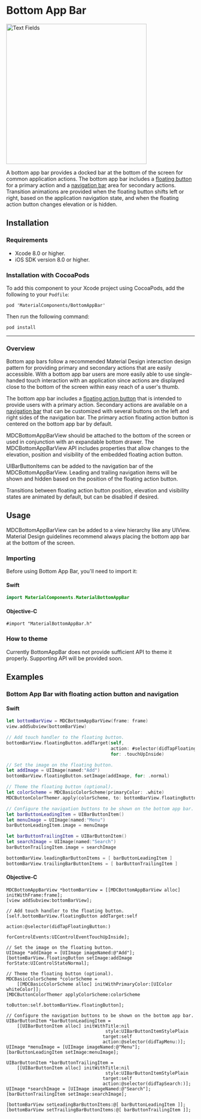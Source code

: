<!--docs:
title: "Bottom App Bar"
layout: detail
section: components
excerpt: "Bottom app bar provides a bar at the bottom of the screen with primary action and navigation buttons."
icon_id: bottom_app_bar
path: /catalog/bottomappbar/
api_doc_root: true
-->

# Bottom App Bar

<div class="article__asset article__asset--screenshot">
  <img src="docs/assets/bottomappbar.png" alt="Text Fields" width="375">
</div>

A bottom app bar provides a docked bar at the bottom of the screen for common application actions. The bottom app bar includes a <a href="https://material.io/components/ios/catalog/buttons/api-docs/Classes/MDCFloatingButton.html">floating button</a> for a primary action and a <a href="https://material.io/components/ios/catalog/flexible-headers/navigation-bars/">navigation bar</a> area for secondary actions. Transition animations are provided when the floating button shifts left or right, based on the application navigation state, and when the floating action button changes elevation or is hidden.

## Installation

### Requirements

- Xcode 8.0 or higher.
- iOS SDK version 8.0 or higher.

### Installation with CocoaPods

To add this component to your Xcode project using CocoaPods, add the following to your `Podfile`:

~~~
pod 'MaterialComponents/BottomAppBar'
~~~

Then run the following command:

~~~ bash
pod install
~~~

- - -

### Overview

Bottom app bars follow a recommended Material Design interaction design pattern for providing primary and secondary actions that are easily accessible. With a bottom app bar users are more easily able to use single-handed touch interaction with an application since actions are displayed close to the bottom of the screen within easy reach of a user's thumb.

The bottom app bar includes a <a href="https://material.io/components/ios/catalog/buttons/api-docs/Classes/MDCFloatingButton.html">floating action button</a> that is intended to provide users with a primary action. Secondary actions are available on a <a href="https://material.io/components/ios/catalog/flexible-headers/navigation-bars/">navigation bar</a> that can be customized with several buttons on the left and right sides of the navigation bar. The primary action floating action button is centered on the bottom app bar by default.

MDCBottomAppBarView should be attached to the bottom of the screen or used in conjunction with an expandable bottom drawer. The MDCBottomAppBarView API includes properties that allow changes to the elevation, position and visibility of the embedded floating action button.

UIBarButtonItems can be added to the navigation bar of the MDCBottomAppBarView. Leading and trailing navigation items will be shown and hidden based on the position of the floating action button.

Transitions between floating action button position, elevation and visibility states are animated by default, but can be disabled if desired.

## Usage

MDCBottomAppBarView can be added to a view hierarchy like any UIView. Material Design guidelines recommend always placing the bottom app bar at the bottom of the screen.

### Importing

Before using Bottom App Bar, you'll need to import it:

<!--<div class="material-code-render" markdown="1">-->
#### Swift

``` swift
import MaterialComponents.MaterialBottomAppBar
```

#### Objective-C

``` objc
#import "MaterialBottomAppBar.h"
```
<!--</div>-->

### How to theme

Currently BottomAppBar does not provide sufficient API to theme it properly. Supporting API will be provided soon. 

## Examples

### Bottom App Bar with floating action button and navigation

<!--<div class="material-code-render" markdown="1">-->
#### Swift

``` swift
let bottomBarView = MDCBottomAppBarView(frame: frame)
view.addSubview(bottomBarView)

// Add touch handler to the floating button.
bottomBarView.floatingButton.addTarget(self,
                                       action: #selector(didTapFloatingButton(_:)),
                                       for: .touchUpInside)

// Set the image on the floating button.
let addImage = UIImage(named:"Add")
bottomBarView.floatingButton.setImage(addImage, for: .normal)

// Theme the floating button (optional).
let colorScheme = MDCBasicColorScheme(primaryColor: .white)
MDCButtonColorThemer.apply(colorScheme, to: bottomBarView.floatingButton)

// Configure the navigation buttons to be shown on the bottom app bar.
let barButtonLeadingItem = UIBarButtonItem()
let menuImage = UIImage(named:"Menu")
barButtonLeadingItem.image = menuImage

let barButtonTrailingItem = UIBarButtonItem()
let searchImage = UIImage(named:"Search")
barButtonTrailingItem.image = searchImage

bottomBarView.leadingBarButtonItems = [ barButtonLeadingItem ]
bottomBarView.trailingBarButtonItems = [ barButtonTrailingItem ]
```

#### Objective-C

``` objc
MDCBottomAppBarView *bottomBarView = [[MDCBottomAppBarView alloc] initWithFrame:frame];
[view addSubview:bottomBarView];

// Add touch handler to the floating button.
[self.bottomBarView.floatingButton addTarget:self
                                      action:@selector(didTapFloatingButton:)
                            forControlEvents:UIControlEventTouchUpInside];

// Set the image on the floating button.
UIImage *addImage = [UIImage imageNamed:@"Add"];
[bottomBarView.floatingButton setImage:addImage forState:UIControlStateNormal];

// Theme the floating button (optional).
MDCBasicColorScheme *colorScheme =
    [[MDCBasicColorScheme alloc] initWithPrimaryColor:[UIColor whiteColor]];
[MDCButtonColorThemer applyColorScheme:colorScheme
                              toButton:self.bottomBarView.floatingButton];

// Configure the navigation buttons to be shown on the bottom app bar.
UIBarButtonItem *barButtonLeadingItem =
    [[UIBarButtonItem alloc] initWithTitle:nil
                                     style:UIBarButtonItemStylePlain
                                    target:self
                                    action:@selector(didTapMenu:)];
UIImage *menuImage = [UIImage imageNamed:@"Menu"];
[barButtonLeadingItem setImage:menuImage];

UIBarButtonItem *barButtonTrailingItem =
    [[UIBarButtonItem alloc] initWithTitle:nil
                                     style:UIBarButtonItemStylePlain
                                    target:self
                                    action:@selector(didTapSearch:)];
UIImage *searchImage = [UIImage imageNamed:@"Search"];
[barButtonTrailingItem setImage:searchImage];

[bottomBarView setLeadingBarButtonItems:@[ barButtonLeadingItem ]];
[bottomBarView setTrailingBarButtonItems:@[ barButtonTrailingItem ]];
```

<!--</div>-->


